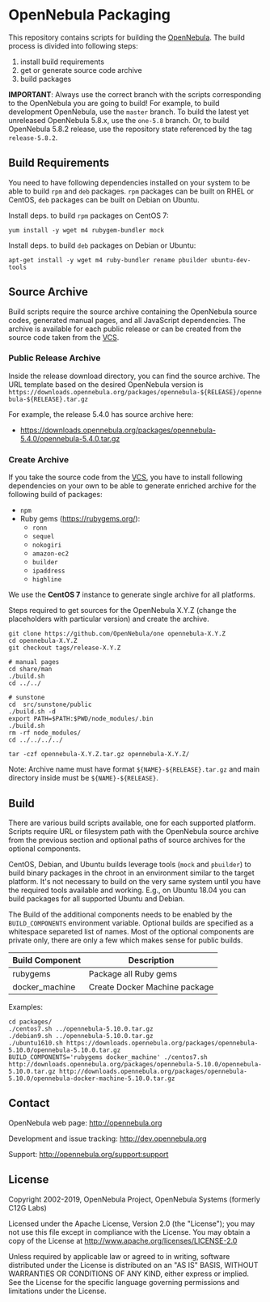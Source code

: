 # OpenNebula Packaging

This repository contains scripts for building the
[OpenNebula](https://github.com/OpenNebula/one). The build process
is divided into following steps:

1. install build requirements
2. get or generate source code archive
3. build packages

**IMPORTANT**: Always use the correct branch with the scripts corresponding
to the OpenNebula you are going to build! For example, to build development
OpenNebula, use the `master` branch. To build the latest yet unreleased
OpenNebula 5.8.x, use the `one-5.8` branch. Or, to build OpenNebula 5.8.2
release, use the repository state referenced by the tag `release-5.8.2`.

## Build Requirements

You need to have following dependencies installed on your system to be able to
build `rpm` and `deb` packages. `rpm` packages can be built on RHEL or CentOS,
`deb` packages can be built on Debian on Ubuntu.

Install deps. to build `rpm` packages on CentOS 7:

```
yum install -y wget m4 rubygem-bundler mock
```

Install deps. to build `deb` packages on Debian or Ubuntu:

```
apt-get install -y wget m4 ruby-bundler rename pbuilder ubuntu-dev-tools
```

## Source Archive

Build scripts require the source archive containing the OpenNebula source
codes, generated manual pages, and all JavaScript dependencies. The archive is available for each public
release or can be created from the source code taken from the
[VCS](https://github.com/OpenNebula/one).

### Public Release Archive

Inside the release download directory, you can find the source archive.
The URL template based on the desired OpenNebula version is
`https://downloads.opennebula.org/packages/opennebula-${RELEASE}/opennebula-${RELEASE}.tar.gz`

For example, the release 5.4.0 has source archive here:

* https://downloads.opennebula.org/packages/opennebula-5.4.0/opennebula-5.4.0.tar.gz

### Create Archive

If you take the source code from the [VCS](https://github.com/OpenNebula/one),
you have to install following dependencies on your own to be able to generate
enriched archive for the following build of packages:

- `npm`
- Ruby gems (https://rubygems.org/):
    - `ronn`
    - `sequel`
    - `nokogiri`
    - `amazon-ec2`
    - `builder`
    - `ipaddress`
    - `highline`

We use the **CentOS 7** instance to generate single archive for all platforms.

Steps required to get sources for the OpenNebula X.Y.Z (change the placeholders with particular version) and create the archive.

```
git clone https://github.com/OpenNebula/one opennebula-X.Y.Z
cd opennebula-X.Y.Z
git checkout tags/release-X.Y.Z

# manual pages
cd share/man
./build.sh
cd ../../

# sunstone
cd  src/sunstone/public
./build.sh -d
export PATH=$PATH:$PWD/node_modules/.bin
./build.sh
rm -rf node_modules/
cd ../../../../

tar -czf opennebula-X.Y.Z.tar.gz opennebula-X.Y.Z/
```

Note: Archive name must have format `${NAME}-${RELEASE}.tar.gz`  and
main directory inside must be `${NAME}-${RELEASE}`.

## Build

There are various build scripts available, one for each supported platform.
Scripts require URL or filesystem path with the OpenNebula source archive
from the previous section and optional paths of source archives
for the optional components.

CentOS, Debian, and Ubuntu builds leverage tools (`mock` and `pbuilder`)
to build binary packages in the chroot in an environment similar to the
target platform. It's not necessary to build on the very same system until you
have the required tools available and working. E.g., on Ubuntu 18.04 you
can build packages for all supported Ubuntu and Debian.

The Build of the additional components needs to be enabled by the `BUILD_COMPONENTS`
environment variable. Optional builds are specified as a whitespace separeted
list of names. Most of the optional components are private only, there
are only a few which makes sense for public builds.

| Build Component     | Description                            |
|---------------------|----------------------------------------|
| rubygems            | Package all Ruby gems                  |
| docker\_machine     | Create Docker Machine package          |

Examples:

```
cd packages/
./centos7.sh ../opennebula-5.10.0.tar.gz
./debian9.sh ../opennebula-5.10.0.tar.gz
./ubuntu1610.sh https://downloads.opennebula.org/packages/opennebula-5.10.0/opennebula-5.10.0.tar.gz
BUILD_COMPONENTS='rubygems docker_machine' ./centos7.sh http://downloads.opennebula.org/packages/opennebula-5.10.0/opennebula-5.10.0.tar.gz http://downloads.opennebula.org/packages/opennebula-5.10.0/opennebula-docker-machine-5.10.0.tar.gz
```

## Contact

OpenNebula web page: http://opennebula.org

Development and issue tracking: http://dev.opennebula.org

Support: http://opennebula.org/support:support

## License

Copyright 2002-2019, OpenNebula Project, OpenNebula Systems (formerly C12G Labs)

Licensed under the Apache License, Version 2.0 (the "License"); you may
not use this file except in compliance with the License. You may obtain
a copy of the License at http://www.apache.org/licenses/LICENSE-2.0

Unless required by applicable law or agreed to in writing, software
distributed under the License is distributed on an "AS IS" BASIS,
WITHOUT WARRANTIES OR CONDITIONS OF ANY KIND, either express or implied.
See the License for the specific language governing permissions and
limitations under the License.
